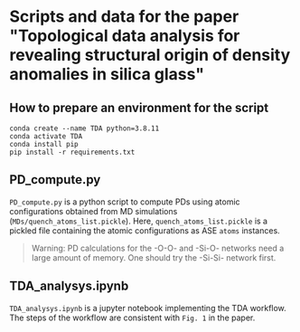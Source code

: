 # Scripts and data for the paper "Topological data analysis for revealing structural origin of density anomalies in silica glass"

## How to prepare an environment for the script
```
conda create --name TDA python=3.8.11
conda activate TDA
conda install pip
pip install -r requirements.txt
```

## PD_compute.py
`PD_compute.py` is a python script to compute PDs using atomic configurations obtained from MD simulations (`MDs/quench_atoms_list.pickle`). Here, `quench_atoms_list.pickle` is a pickled file containing the atomic configurations as ASE `atoms` instances.

> Warning: PD calculations for the -O-O- and -Si-O- networks need a large amount of memory. One should try the -Si-Si- network first.

## TDA_analysys.ipynb
`TDA_analysys.ipynb` is a jupyter notebook implementing the TDA workflow. The steps of the workflow are consistent with `Fig. 1` in the paper.
